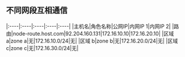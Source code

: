## 不同网段互相通信
####
|:----|:----|:----|:----|:----|
|主机名|角色名称|公网IP|内网IP 1|内网IP 2|
|路由|node-route.host.com|92.204.160.131|172.16.10.10|172.16.20.10|
|区域 a|zone a|无|172.16.10.0/24|无|
|区域 b|zone b|无|172.16.20.0/24|无|
|区域 c|zone c|无|172.16.30.0/24|无|
